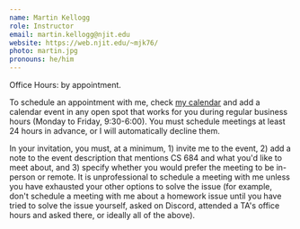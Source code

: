 ```yaml
---
name: Martin Kellogg
role: Instructor
email: martin.kellogg@njit.edu
website: https://web.njit.edu/~mjk76/
photo: martin.jpg
pronouns: he/him
---
```

Office Hours: by appointment.

To schedule an appointment with me, check [my
calendar](https://calendar.google.com/calendar/u/0?cid=bWprNzZAbmppdC5lZHU)
and add a calendar event in any open spot that works for you during
regular business hours (Monday to Friday, 9:30-6:00). You must schedule
meetings at least 24 hours in advance, or I will automatically decline
them.

In your invitation, you must, at a minimum, 1) invite me to the event,
2) add a note to the event description that mentions CS 684 and what you'd like to meet about,
and 3) specify whether you would prefer the meeting to be in-person or remote.
It is unprofessional to schedule a meeting with me unless you have exhausted your other options
to solve the issue (for example, don't schedule a meeting with me about a homework issue until
you have tried to solve the issue yourself,
asked on Discord,
attended a TA's office hours and asked there, or ideally all of the above).